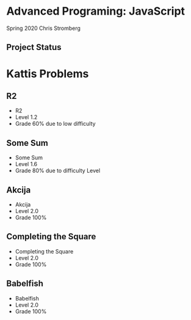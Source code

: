 # Advanced Programing: JavaScript
Spring 2020
Chris Stromberg
## Project Status

# Kattis Problems
## R2
- R2
- Level 1.2
- Grade 60% due to low difficulty

## Some Sum
- Some Sum
- Level 1.6
- Grade 80% due to difficulty Level

## Akcija
- Akcija
- Level 2.0
- Grade 100%

## Completing the Square
- Completing the Square
- Level 2.0
- Grade 100%

## Babelfish
- Babelfish
- Level 2.0
- Grade 100%